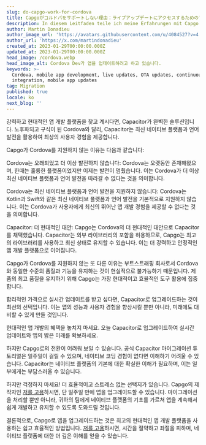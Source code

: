 ```yaml
---
slug: do-capgo-work-for-cordova
title: Capgoがコルドバをサポートしない理由：ライブアップデートにアクセスするためのアプリのアップグレード
description: In diesem Leitfaden teile ich meine Erfahrungen mit Capgo und Cordova.
author: Martin Donadieu
author_image_url: 'https://avatars.githubusercontent.com/u/4084527?v=4'
author_url: 'https://x.com/martindonadieu'
created_at: 2023-01-29T00:00:00.000Z
updated_at: 2023-01-29T00:00:00.000Z
head_image: /cordova.webp
head_image_alt: Cordova Dev가 앱을 업데이트하려고 하고 있습니다.
keywords: >-
  Cordova, mobile app development, live updates, OTA updates, continuous
  integration, mobile app updates
tag: Migration
published: true
locale: ko
next_blog: ''
---
```


강력하고 현대적인 앱 개발 플랫폼을 찾고 계시다면, Capacitor가 완벽한 솔루션입니다. 노후화되고 구식이 된 Cordova와 달리, Capacitor는 최신 네이티브 플랫폼과 언어 발전을 활용하여 최상의 사용자 경험을 제공합니다.

Capgo가 Cordova를 지원하지 않는 이유는 다음과 같습니다:

Cordova는 오래되었고 더 이상 발전하지 않습니다: Cordova는 오랫동안 존재해왔으며, 한때는 훌륭한 플랫폼이었지만 이제는 발전이 멈췄습니다. 이는 Cordova가 더 이상 최신 네이티브 플랫폼과 언어 발전을 따라갈 수 없다는 것을 의미합니다.

Cordova는 최신 네이티브 플랫폼과 언어 발전을 지원하지 않습니다: Cordova는 Kotlin과 Swift와 같은 최신 네이티브 플랫폼과 언어 발전을 기본적으로 지원하지 않습니다. 이는 Cordova가 사용자에게 최신의 뛰어난 앱 개발 경험을 제공할 수 없다는 것을 의미합니다.

Capacitor: 더 현대적인 대안: Capgo는 Cordova의 더 현대적인 대안으로 Capacitor를 채택했습니다. Capacitor는 외부 라이브러리의 포함을 허용하므로, Capgo는 최고의 라이브러리를 사용하고 최신 상태로 유지할 수 있습니다. 이는 더 강력하고 안정적인 앱 개발 플랫폼으로 이어집니다.

Capgo가 Cordova를 지원하지 않는 또 다른 이유는 부트스트래핑 회사로서 Cordova와 동일한 수준의 품질과 기능을 유지하는 것이 현실적으로 불가능하기 때문입니다. 제품의 최고 품질을 유지하기 위해 Capgo는 가장 현대적이고 효율적인 도구 활용에 집중합니다.

합리적인 가격으로 실시간 업데이트를 받고 싶다면, Capacitor로 업그레이드하는 것이 최선의 선택입니다. 이는 앱의 성능과 사용자 경험을 향상시킬 뿐만 아니라, 미래에도 대비할 수 있게 만들 것입니다.

현대적인 앱 개발의 혜택을 놓치지 마세요. 오늘 Capacitor로 업그레이드하여 실시간 업데이트와 앱의 밝은 미래를 확보하세요.

하지만 Capgo로의 전환이 어려워 보일 수 있습니다. 공식 Capacitor 마이그레이션 튜토리얼은 일주일이 걸릴 수 있으며, 네이티브 코딩 경험이 없다면 이해하기 어려울 수 있습니다. Capacitor는 네이티브 플랫폼의 기본에 대한 확실한 이해가 필요하며, 이는 일부에게는 부담스러울 수 있습니다.

하지만 걱정하지 마세요! 더 효율적이고 스트레스 없는 선택지가 있습니다. Capgo의 제작자인 [저를 고용](https://calcom/martindonadieu/convert-your-cordova-app-to-capacitor/)하시면, 단 일주일 만에 앱을 업그레이드할 수 있습니다. 마이그레이션을 처리할 뿐만 아니라, 귀하의 팀에게 네이티브 플랫폼의 기초를 가르쳐 앱을 계속해서 쉽게 개발하고 유지할 수 있도록 도와드릴 것입니다.

결론적으로, Capgo로 앱을 업그레이드하는 것은 최고의 현대적인 앱 개발 플랫폼을 사용하는 쉽고 효율적인 방법입니다. [저를 고용](https://calcom/martindonadieu/convert-your-cordova-app-to-capacitor/)하시면, 시간을 절약하고 좌절을 피하며, 네이티브 플랫폼에 대한 더 깊은 이해를 얻을 수 있습니다.